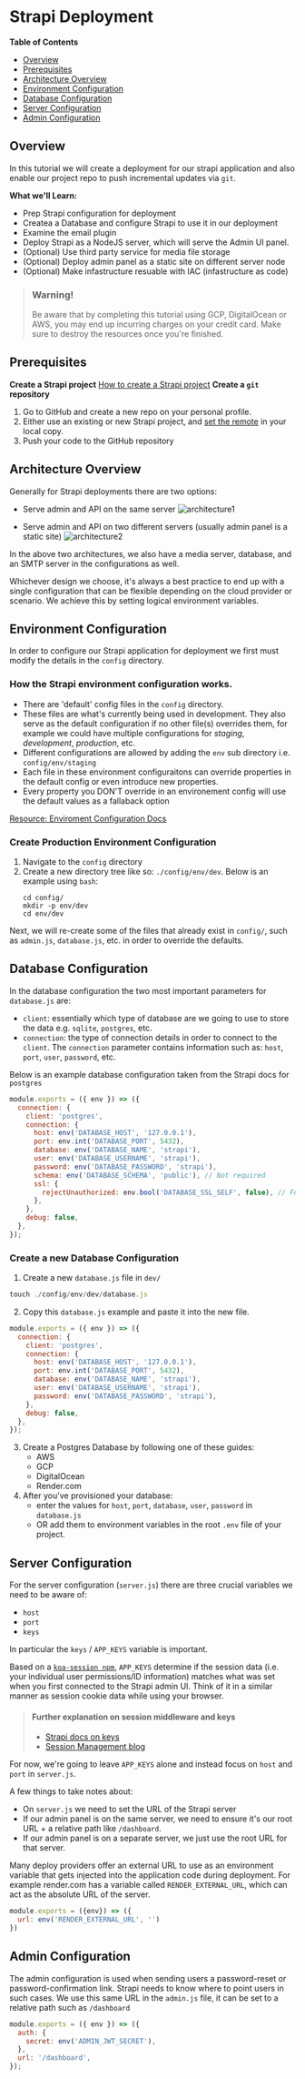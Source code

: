 # Strapi Deployment


**Table of Contents**

* [Overview](#overview)
* [Prerequisites](#prerequisites)
* [Architecture Overview](#architecture-overview)
* [Environment Configuration](#environment-configuration)
* [Database Configuration](#database-configuration)
* [Server Configuration](#server-configuration)
* [Admin Configuration](#admin-configuration)



## Overview

In this tutorial we will create a deployment for our strapi application and also enable our project repo to push incremental updates via `git`.

**What we'll Learn:**

* Prep Strapi configuration for deployment
* Createa a Database and configure Strapi to use it in our deployment
* Examine the email plugin
* Deploy Strapi as a NodeJS server, which will serve the Admin UI panel.
* (Optional) Use third party service for media file storage
* (Optional) Deploy admin panel as a static site on different server node
* (Optional) Make infastructure resuable with IAC (infastructure as code)

> ### Warning!
> Be aware that by completing this tutorial using GCP, DigitalOcean or AWS, you may end up incurring charges on your credit card. Make sure to destroy the resources once you're finished.


## Prerequisites

**Create a Strapi project**
[How to create a Strapi project](https://docs.strapi.io/developer-docs/latest/getting-started/quick-start.html)
**Create a `git` repository**
1. Go to GitHub and create a new repo on your personal profile.
2. Either use an existing or new Strapi project, and [set the remote](https://docs.github.com/en/get-started/importing-your-projects-to-github/importing-source-code-to-github/adding-locally-hosted-code-to-github) in your local copy.
3. Push your code to the GitHub repository

## Architecture Overview

Generally for Strapi deployments there are two options:
* Serve admin and API on the same server
	![architecture1](img/strapi-deployment-architecture-1.png)

* Serve admin and API on two different servers (usually admin panel is a static site)
	![architecture2](img/strapi-deployment-architecture-2.png)

In the above two architectures, we also have a media server, database, and an SMTP server in the configurations as well.

Whichever design we choose, it's always a best practice to end up with a single configuration that can be flexible depending on the cloud provider or scenario. We achieve this by setting logical environment variables.

## Environment Configuration
In order to configure our Strapi application for deployment we first must modify the details in the `config` directory.

### How the Strapi environment configuration works.
* There are 'default' config files in the `config` directory.
* These files are what's currently being used in development. They also serve as the default configuration if no other file(s) overrides them, for example we could have multiple configurations for *staging*, *development*, *production*, etc.
* Different configurations are allowed by adding the `env` sub directory i.e. `config/env/staging`
* Each file in these environment configuraitons can override properties in the default config or even introduce new properties.
* Every property you DON'T override in an environement config will use the default values as a fallaback option

[Resource: Enviroment Configuration Docs](https://docs.strapi.io/developer-docs/latest/setup-deployment-guides/configurations/optional/environment.html#environment-configurations)

### Create Production Environment Configuration
1. Navigate to the `config` directory
2. Create a new directory tree like so: `./config/env/dev`. Below is an example using `bash`:
   ```
   cd config/
   mkdir -p env/dev
   cd env/dev
   ```

Next, we will re-create some of the files that already exist in `config/`, such as `admin.js`, `database.js`, etc. in order to override the defaults.

## Database Configuration

In the database configuration the two most important parameters for `database.js` are:
* `client`: essentially which type of database are we going to use to store the data e.g. `sqlite`, `postgres`, etc.
* `connection`: the type of connection details in order to connect to the `client`. The `connection` parameter contains information such as: `host`, `port`, `user`, `password`, etc.

Below is an example database configuration taken from the Strapi docs for `postgres`

```js
module.exports = ({ env }) => ({
  connection: {
    client: 'postgres',
    connection: {
      host: env('DATABASE_HOST', '127.0.0.1'),
      port: env.int('DATABASE_PORT', 5432),
      database: env('DATABASE_NAME', 'strapi'),
      user: env('DATABASE_USERNAME', 'strapi'),
      password: env('DATABASE_PASSWORD', 'strapi'),
      schema: env('DATABASE_SCHEMA', 'public'), // Not required
      ssl: {
        rejectUnauthorized: env.bool('DATABASE_SSL_SELF', false), // For self-signed certificates
      },
    },
    debug: false,
  },
});
```

### Create a new Database Configuration

1. Create a new `database.js` file in `dev/`
```js
touch ./config/env/dev/database.js
```

2. Copy this `database.js` example and paste it into the new file.
```js
module.exports = ({ env }) => ({
  connection: {
    client: 'postgres',
    connection: {
      host: env('DATABASE_HOST', '127.0.0.1'),
      port: env.int('DATABASE_PORT', 5432),
      database: env('DATABASE_NAME', 'strapi'),
      user: env('DATABASE_USERNAME', 'strapi'),
      password: env('DATABASE_PASSWORD', 'strapi'),
    },
    debug: false,
  },
});
```
3. Create a Postgres Database by following one of these guides:
   * AWS
   * GCP
   * DigitalOcean
   * Render.com
4. After you've provisioned your database:
   * enter the values for `host`, `port`, `database`, `user`, `password` in `database.js`
   * OR add them to environment variables in the root `.env` file of your project.

## Server Configuration

For the server configuration (`server.js`) there are three crucial variables we need to be aware of:
* `host`
* `port`
* `keys`

In particular the `keys` / `APP_KEYS` variable is important. 

Based on a [`koa-session npm`](https://github.com/koajs/session/blob/master/Readme.md), `APP_KEYS` determine if the session data (i.e. your individual user permissions/ID information) matches what was set when you first connected to the Strapi admin UI. Think of it in a similar manner as session cookie data while using your browser.

> #### Further explanation on session middleware and keys
> * [Strapi docs on keys]()
> * [Session Management blog](https://www.section.io/engineering-education/session-management-in-nodejs-using-expressjs-and-express-session/)

For now, we're going to leave `APP_KEYS` alone and instead focus on `host` and `port` in `server.js`.

A few things to take notes about:
* On `server.js` we need to set the URL of the Strapi server
* If our admin panel is on the same server, we need to ensure it's our root URL + a relative path like `/dashboard`.
* If our admin panel is on a separate server, we just use the root URL for that server.

Many deploy providers offer an external URL to use as an environment variable that gets injected into the application code during deployment. For example render.com has a variable called `RENDER_EXTERNAL_URL`, which can act as the absolute URL of the server.

```js
module.exports = ({env}) => ({
  url: env('RENDER_EXTERNAL_URL', '')
})
```

## Admin Configuration

The admin configuration is used when sending users a password-reset or password-confirmation link. Strapi needs to know where to point users in such cases. We use this same URL in the `admin.js` file, it can be set to a relative path such as `/dashboard`

```js
module.exports = ({ env }) => ({
  auth: {
    secret: env('ADMIN_JWT_SECRET'),
  },
  url: '/dashboard',
});

```